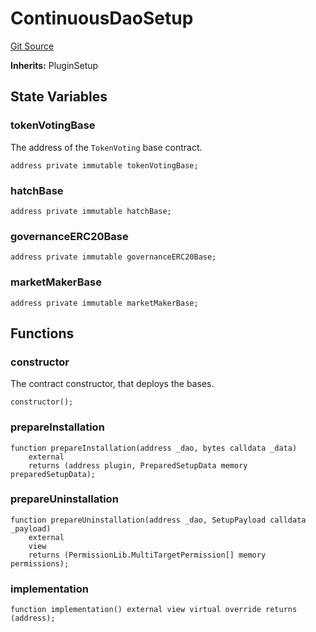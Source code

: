 # ContinuousDaoSetup
[Git Source](https://github.com/DAObox/fantastic-spork/blob/e85e294b9aa197e65780cf42fd333d2b29d2cb82/src/core/ContinuousDaoSetup.sol)

**Inherits:**
PluginSetup


## State Variables
### tokenVotingBase
The address of the `TokenVoting` base contract.


```solidity
address private immutable tokenVotingBase;
```


### hatchBase

```solidity
address private immutable hatchBase;
```


### governanceERC20Base

```solidity
address private immutable governanceERC20Base;
```


### marketMakerBase

```solidity
address private immutable marketMakerBase;
```


## Functions
### constructor

The contract constructor, that deploys the bases.


```solidity
constructor();
```

### prepareInstallation


```solidity
function prepareInstallation(address _dao, bytes calldata _data)
    external
    returns (address plugin, PreparedSetupData memory preparedSetupData);
```

### prepareUninstallation


```solidity
function prepareUninstallation(address _dao, SetupPayload calldata _payload)
    external
    view
    returns (PermissionLib.MultiTargetPermission[] memory permissions);
```

### implementation


```solidity
function implementation() external view virtual override returns (address);
```

